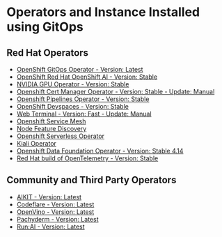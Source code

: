 # Operators and Instance Installed using GitOps

## Red Hat Operators

* [OpenShift GitOps Operator - Version: Latest](https://github.com/redhat-cop/gitops-catalog/blob/main/openshift-gitops-operator/README.md)
* [OpenShift Red Hat OpenShift AI - Version: Stable](https://github.com/redhat-cop/gitops-catalog/blob/main/openshift-ai/README.md)
* [NVIDIA GPU Operator - Version: Stable](https://github.com/redhat-cop/gitops-catalog/tree/main/gpu-operator-certified)
* [Openshift Cert Manager Operator - Version: Stable - Update: Manual](https://github.com/redhat-cop/gitops-catalog/tree/main/openshift-cert-manager-operator)
* [Openshift Pipelines Operator - Version: Stable](https://github.com/redhat-cop/gitops-catalog/blob/main/openshift-pipelines-operator/README.md)
* [OpenShift Devspaces - Version: Stable](https://github.com/redhat-cop/gitops-catalog/tree/main/openshift-dev-spaces)
* [Web Terminal - Version: Fast - Update: Manual](https://github.com/redhat-cop/gitops-catalog/blob/main/web-terminal/README.md)
* [Openshift Service Mesh](https://github.com/redhat-cop/gitops-catalog/blob/main/openshift-servicemesh/operator/README.md)
* [Node Feature Discovery](https://github.com/redhat-cop/gitops-catalog/tree/main/nfd)
* [Openshift Serverless Operator](https://github.com/redhat-cop/gitops-catalog/tree/main/serverless-operator)
* [Kiali Operator](https://github.com/redhat-cop/gitops-catalog/blob/main/kiali-operator/README.md)
* [Openshift Data Foundation Operator - Version: Stable 4.14](https://github.com/redhat-cop/gitops-catalog/blob/main/openshift-data-foundation-operator/README.md)
* [Red Hat build of OpenTelemetry - Version: Stable](https://github.com/redhat-cop/gitops-catalog/tree/main/redhat-build-of-opentelemetry)

## Community and Third Party Operators

* [AIKIT - Version: Latest]()
* [Codeflare - Version: Latest]()
* [OpenVino - Version: Latest]()
* [Pachyderm - Version: Latest]()
* [Run:AI - Version: Latest]()